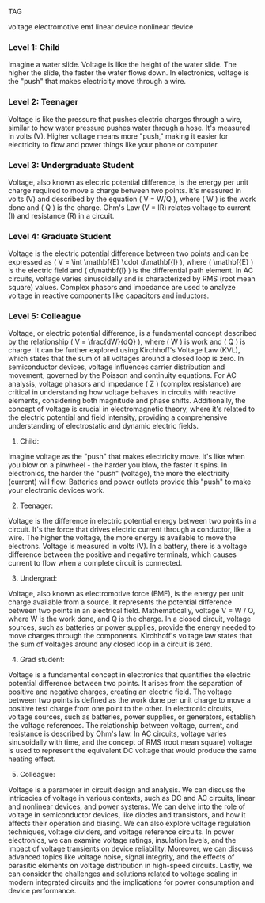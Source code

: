 TAG

voltage
electromotive
emf
linear device
nonlinear device

### Level 1: Child

Imagine a water slide. Voltage is like the height of the water slide. The higher the slide, the faster the water flows down. In electronics, voltage is the "push" that makes electricity move through a wire.

### Level 2: Teenager

Voltage is like the pressure that pushes electric charges through a wire, similar to how water pressure pushes water through a hose. It's measured in volts (V). Higher voltage means more "push," making it easier for electricity to flow and power things like your phone or computer.

### Level 3: Undergraduate Student

Voltage, also known as electric potential difference, is the energy per unit charge required to move a charge between two points. It's measured in volts (V) and described by the equation \( V = W/Q \), where \( W \) is the work done and \( Q \) is the charge. Ohm's Law (V = IR) relates voltage to current (I) and resistance (R) in a circuit.

### Level 4: Graduate Student

Voltage is the electric potential difference between two points and can be expressed as \( V = \int \mathbf{E} \cdot d\mathbf{l} \), where \( \mathbf{E} \) is the electric field and \( d\mathbf{l} \) is the differential path element. In AC circuits, voltage varies sinusoidally and is characterized by RMS (root mean square) values. Complex phasors and impedance are used to analyze voltage in reactive components like capacitors and inductors.

### Level 5: Colleague

Voltage, or electric potential difference, is a fundamental concept described by the relationship \( V = \frac{dW}{dQ} \), where \( W \) is work and \( Q \) is charge. It can be further explored using Kirchhoff's Voltage Law (KVL), which states that the sum of all voltages around a closed loop is zero. In semiconductor devices, voltage influences carrier distribution and movement, governed by the Poisson and continuity equations. For AC analysis, voltage phasors and impedance \( Z \) (complex resistance) are critical in understanding how voltage behaves in circuits with reactive elements, considering both magnitude and phase shifts. Additionally, the concept of voltage is crucial in electromagnetic theory, where it's related to the electric potential and field intensity, providing a comprehensive understanding of electrostatic and dynamic electric fields.

1. Child:

Imagine voltage as the "push" that makes electricity move. It's like when you blow on a pinwheel - the harder you blow, the faster it spins. In electronics, the harder the "push" (voltage), the more the electricity (current) will flow. Batteries and power outlets provide this "push" to make your electronic devices work.

2. Teenager:

Voltage is the difference in electric potential energy between two points in a circuit. It's the force that drives electric current through a conductor, like a wire. The higher the voltage, the more energy is available to move the electrons. Voltage is measured in volts (V). In a battery, there is a voltage difference between the positive and negative terminals, which causes current to flow when a complete circuit is connected.

3. Undergrad:

Voltage, also known as electromotive force (EMF), is the energy per unit charge available from a source. It represents the potential difference between two points in an electrical field. Mathematically, voltage V = W / Q, where W is the work done, and Q is the charge. In a closed circuit, voltage sources, such as batteries or power supplies, provide the energy needed to move charges through the components. Kirchhoff's voltage law states that the sum of voltages around any closed loop in a circuit is zero.

4. Grad student:

Voltage is a fundamental concept in electronics that quantifies the electric potential difference between two points. It arises from the separation of positive and negative charges, creating an electric field. The voltage between two points is defined as the work done per unit charge to move a positive test charge from one point to the other. In electronic circuits, voltage sources, such as batteries, power supplies, or generators, establish the voltage references. The relationship between voltage, current, and resistance is described by Ohm's law. In AC circuits, voltage varies sinusoidally with time, and the concept of RMS (root mean square) voltage is used to represent the equivalent DC voltage that would produce the same heating effect.

5. Colleague:

Voltage is a parameter in circuit design and analysis. We can discuss the intricacies of voltage in various contexts, such as DC and AC circuits, linear and nonlinear devices, and power systems. We can delve into the role of voltage in semiconductor devices, like diodes and transistors, and how it affects their operation and biasing. We can also explore voltage regulation techniques, voltage dividers, and voltage reference circuits. In power electronics, we can examine voltage ratings, insulation levels, and the impact of voltage transients on device reliability. Moreover, we can discuss advanced topics like voltage noise, signal integrity, and the effects of parasitic elements on voltage distribution in high-speed circuits. Lastly, we can consider the challenges and solutions related to voltage scaling in modern integrated circuits and the implications for power consumption and device performance.
